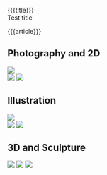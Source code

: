 {{{title}}}   
Test title

{{{article}}}  
<div class="gallery">
<div>
<h2>Photography and 2D</h2>
<img src="https://picsum.photos/seed/a/200/500">
</div>
<img src="https://picsum.photos/seed/b/200/500">
<img src="https://picsum.photos/seed/c/200/500">

<div>
<h2>Illustration</h2>
<img src="https://picsum.photos/seed/d/200/500">
</div>
<img src="https://picsum.photos/seed/e/200/500">
<img src="https://picsum.photos/seed/f/200/500">

<div>
<h2>3D and Sculpture</h2>
</div>
<img src="https://picsum.photos/seed/g/200/500">
<img src="https://picsum.photos/seed/h/200/500">
<img src="https://picsum.photos/seed/i/200/500">
</div>
